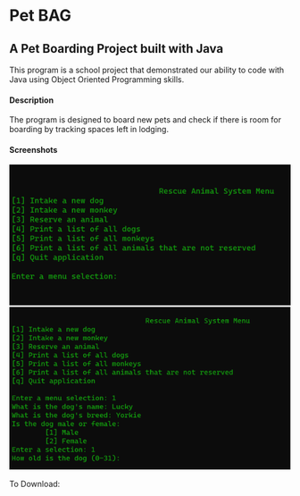 # Pet BAG

## A Pet Boarding Project built with Java

This program is a school project that demonstrated our ability to code with Java using Object Oriented Programming
skills.

#### Description

The program is designed to board new pets and check if there is room for boarding by tracking spaces left in lodging.

#### Screenshots

![](/screenshots/pet_bag_screenshot_1.png)
![](/screenshots/pet_bag_screenshot_2.png)

To Download: []()